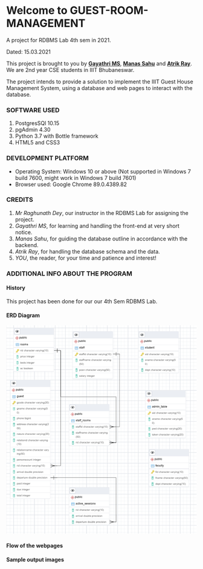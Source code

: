 # Welcome to GUEST-ROOM-MANAGEMENT
A project for RDBMS Lab 4th sem in 2021.

Dated: 15.03.2021

This project is brought to you by **[Gayathri MS](https://github.com/gayathri-ms)**, **[Manas Sahu](https://github.com/Zangetsu112)** and **[Atrik Ray](https://github.com/AtrikGit6174)**.
We are 2nd year CSE students in IIIT Bhubaneswar.

The project intends to provide a solution to implement the IIIT Guest House Management System, 
using a database and web pages to interact with the database.

### SOFTWARE USED
1. PostgresSQl 10.15
2. pgAdmin 4.30
3. Python 3.7 with Bottle framework
4. HTML5 and CSS3

### DEVELOPMENT PLATFORM
* Operating System: Windows 10 or above
(Not supported in Windows 7 build 7600, might work in Windows 7 build 7601)
* Browser used: Google Chrome 89.0.4389.82

### CREDITS
1. _Mr Raghunath Dey_, our instructor in the RDBMS Lab for assigning the project.
2. _Gayathri MS_, for learning and handling the front-end at very short notice.
3. _Manas Sahu_, for guiding the database outline in accordance with the backend.
4. _Atrik Ray_, for handling the database schema and the data.
5. _YOU_, the reader, for your time and patience and interest!

### ADDITIONAL INFO ABOUT THE PROGRAM
#### History
This project has been done for our our 4th Sem RDBMS Lab.

#### ERD Diagram
<img src="/Database/Schema%20ERD.PNG">

#### Flow of the webpages

#### Sample output images
